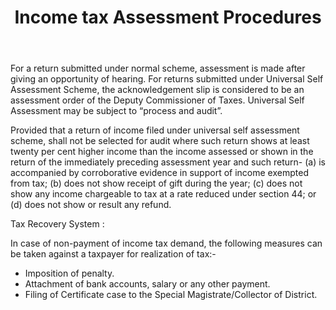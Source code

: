 ﻿---
layout: post
title: Income tax Assessment Procedures
---

For a return submitted under normal scheme, assessment is made after giving an opportunity of hearing.
For  returns  submitted  under  Universal  Self  Assessment  Scheme, the  acknowledgement  slip  is considered to be an assessment order of the Deputy Commissioner of Taxes. Universal Self Assessment may be subject to “process and audit”.

Provided that a return of income filed under universal self assessment scheme, shall not be selected for audit where such return shows at least twenty per cent higher income than the income assessed or shown in the return of the immediately preceding assessment year and such return-
(a) is accompanied by corroborative evidence in support of income exempted from tax; 
(b) does not show receipt of gift during the year;
(c) does not show any income chargeable to tax at a rate reduced under section 44; or
(d) does not show or result any refund.

Tax Recovery System :

In case of non-payment of income tax demand, the following measures can be taken against a taxpayer for realization of tax:-

- Imposition of penalty.
- Attachment of bank accounts, salary or any other payment.
- Filing of Certificate case to the Special Magistrate/Collector of District.
